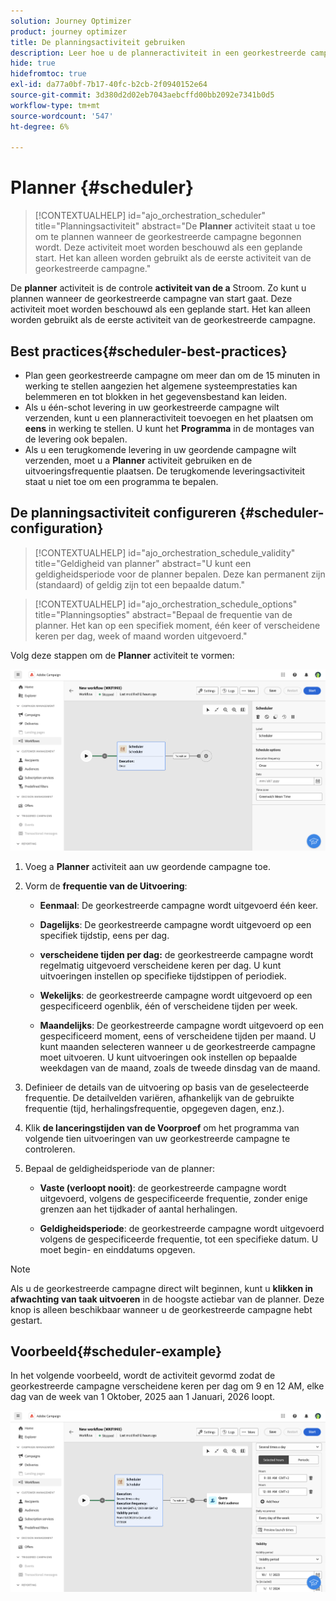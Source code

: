 ```yaml
---
solution: Journey Optimizer
product: journey optimizer
title: De planningsactiviteit gebruiken
description: Leer hoe u de planneractiviteit in een georkestreerde campagne kunt gebruiken
hide: true
hidefromtoc: true
exl-id: da77a0bf-7b17-40fc-b2cb-2f0940152e64
source-git-commit: 3d380d2d02eb7043aebcffd00bb2092e7341b0d5
workflow-type: tm+mt
source-wordcount: '547'
ht-degree: 6%

---
```


# Planner {#scheduler}


>[!CONTEXTUALHELP]
>id="ajo_orchestration_scheduler"
>title="Planningsactiviteit"
>abstract="De **Planner** activiteit staat u toe om te plannen wanneer de georkestreerde campagne begonnen wordt. Deze activiteit moet worden beschouwd als een geplande start. Het kan alleen worden gebruikt als de eerste activiteit van de georkestreerde campagne."


De **planner** activiteit is de controle **activiteit van de a** Stroom. Zo kunt u plannen wanneer de georkestreerde campagne van start gaat. Deze activiteit moet worden beschouwd als een geplande start. Het kan alleen worden gebruikt als de eerste activiteit van de georkestreerde campagne.

## Best practices{#scheduler-best-practices}

* Plan geen georkestreerde campagne om meer dan om de 15 minuten in werking te stellen aangezien het algemene systeemprestaties kan belemmeren en tot blokken in het gegevensbestand kan leiden.
* Als u één-schot levering in uw georkestreerde campagne wilt verzenden, kunt u een planneractiviteit toevoegen en het plaatsen om **eens** in werking te stellen. U kunt het **Programma** in de montages van de levering ook bepalen.
* Als u een terugkomende levering in uw geordende campagne wilt verzenden, moet u a **Planner** activiteit gebruiken en de uitvoeringsfrequentie plaatsen. De terugkomende leveringsactiviteit staat u niet toe om een programma te bepalen.

## De planningsactiviteit configureren {#scheduler-configuration}

>[!CONTEXTUALHELP]
>id="ajo_orchestration_schedule_validity"
>title="Geldigheid van planner"
>abstract="U kunt een geldigheidsperiode voor de planner bepalen. Deze kan permanent zijn (standaard) of geldig zijn tot een bepaalde datum."


>[!CONTEXTUALHELP]
>id="ajo_orchestration_schedule_options"
>title="Planningsopties"
>abstract="Bepaal de frequentie van de planner. Het kan op een specifiek moment, één keer of verscheidene keren per dag, week of maand worden uitgevoerd."

Volg deze stappen om de **Planner** activiteit te vormen:

![](../assets/workflow-scheduler.png)

1. Voeg a **Planner** activiteit aan uw geordende campagne toe.

1. Vorm de **frequentie van de Uitvoering**:

   * **Eenmaal**: De georkestreerde campagne wordt uitgevoerd één keer.

   * **Dagelijks**: De georkestreerde campagne wordt uitgevoerd op een specifiek tijdstip, eens per dag.

   * **verscheidene tijden per dag:** de georkestreerde campagne wordt regelmatig uitgevoerd verscheidene keren per dag. U kunt uitvoeringen instellen op specifieke tijdstippen of periodiek.

   * **Wekelijks**: de georkestreerde campagne wordt uitgevoerd op een gespecificeerd ogenblik, één of verscheidene tijden per week.

   * **Maandelijks**: De georkestreerde campagne wordt uitgevoerd op een gespecificeerd moment, eens of verscheidene tijden per maand. U kunt maanden selecteren wanneer u de georkestreerde campagne moet uitvoeren. U kunt uitvoeringen ook instellen op bepaalde weekdagen van de maand, zoals de tweede dinsdag van de maand.

1. Definieer de details van de uitvoering op basis van de geselecteerde frequentie. De detailvelden variëren, afhankelijk van de gebruikte frequentie (tijd, herhalingsfrequentie, opgegeven dagen, enz.).

1. Klik **de lanceringstijden van de Voorproef** om het programma van volgende tien uitvoeringen van uw georkestreerde campagne te controleren.

1. Bepaal de geldigheidsperiode van de planner:

   * **Vaste (verloopt nooit)**: de georkestreerde campagne wordt uitgevoerd, volgens de gespecificeerde frequentie, zonder enige grenzen aan het tijdkader of aantal herhalingen.

   * **Geldigheidsperiode**: de georkestreerde campagne wordt uitgevoerd volgens de gespecificeerde frequentie, tot een specifieke datum. U moet begin- en einddatums opgeven.

>[!NOTE]
>
>Als u de georkestreerde campagne direct wilt beginnen, kunt u **klikken in afwachting van taak uitvoeren** in de hoogste actiebar van de planner. Deze knop is alleen beschikbaar wanneer u de georkestreerde campagne hebt gestart.

## Voorbeeld{#scheduler-example}

In het volgende voorbeeld, wordt de activiteit gevormd zodat de georkestreerde campagne verscheidene keren per dag om 9 en 12 AM, elke dag van de week van 1 Oktober, 2025 aan 1 Januari, 2026 loopt.

![](../assets/workflow-scheduler2.png)
